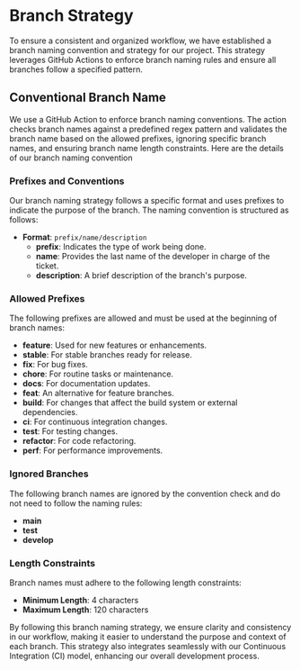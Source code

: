 # Branch Strategy

To ensure a consistent and organized workflow, we have established a branch
naming convention and strategy for our project. This strategy leverages GitHub
Actions to enforce branch naming rules and ensure all branches follow a
specified pattern.

## Conventional Branch Name

We use a GitHub Action to enforce branch naming conventions. The action checks
branch names against a predefined regex pattern and validates the branch name
based on the allowed prefixes, ignoring specific branch names, and ensuring
branch name length constraints. Here are the details of our branch naming
convention

### Prefixes and Conventions

Our branch naming strategy follows a specific format and uses prefixes to
indicate the purpose of the branch. The naming convention is structured as
follows:

- **Format**: `prefix/name/description`
  - **prefix**: Indicates the type of work being done.
  - **name**: Provides the last name of the developer in charge of the ticket.
  - **description**: A brief description of the branch's purpose.

### Allowed Prefixes

The following prefixes are allowed and must be used at the beginning of branch
names:

- **feature**: Used for new features or enhancements.
- **stable**: For stable branches ready for release.
- **fix**: For bug fixes.
- **chore**: For routine tasks or maintenance.
- **docs**: For documentation updates.
- **feat**: An alternative for feature branches.
- **build**: For changes that affect the build system or external dependencies.
- **ci**: For continuous integration changes.
- **test**: For testing changes.
- **refactor**: For code refactoring.
- **perf**: For performance improvements.

### Ignored Branches

The following branch names are ignored by the convention check and do not need
to follow the naming rules:

- **main**
- **test**
- **develop**

### Length Constraints

Branch names must adhere to the following length constraints:

- **Minimum Length**: 4 characters
- **Maximum Length**: 120 characters

By following this branch naming strategy, we ensure clarity and consistency in
our workflow, making it easier to understand the purpose and context of each
branch. This strategy also integrates seamlessly with our Continuous Integration
(CI) model, enhancing our overall development process.
